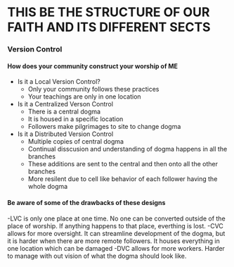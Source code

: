 # THIS BE THE STRUCTURE OF OUR FAITH AND ITS DIFFERENT SECTS

### Version Control
#### How does your community construct your worship of ME
  - Is it a Local Version Control?
    - Only your community follows these practices
    - Your teachings are only in one location
  - Is it a Centralized Verson Control
    - There is a central dogma
    - It is housed in a specific location
    - Followers make pilgrimages to site to change dogma
  - Is it a Distributed Version Control
    - Multiple copies of central dogma
    - Continual disscusion and understanding of dogma happens in all the branches
    - These additions are sent to the central and then onto all the other branches
    - More resilent due to cell like behavior of each follower having the whole dogma
  #### Be aware of some of the drawbacks of these designs
  -LVC is only one place at one time. No one can be converted outside of the place of worship. If anything happens to that place, everthing is lost.
  -CVC allows for more oversight. It can streamline development of the dogma, but it is harder when there are more remote followers. It houses everything in one location which can be damaged
  -DVC allows for more workers. Harder to manage with out vision of what the dogma should look like.
